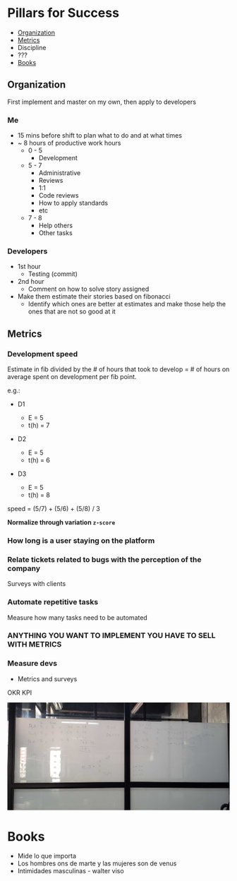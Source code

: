 # Pillars for Success

- [Organization](#organization)
- [Metrics](#metrics)
- Discipline
- ???
- [Books](#books)

## Organization

First implement and master on my own, then apply to developers

### Me

- 15 mins before shift to plan what to do and at what times
- ~ 8 hours of productive work hours
  - 0 - 5
    - Development
  - 5 - 7
    - Administrative
    - Reviews
    - 1:1
    - Code reviews
    - How to apply standards
    - etc
  - 7 - 8
    - Help others
    - Other tasks

### Developers

- 1st hour
  - Testing (commit)
- 2nd hour
  - Comment on how to solve story assigned
- Make them estimate their stories based on fibonacci
  - Identify which ones are better at estimates and make those help the ones that are not so good at it

## Metrics

### Development speed

Estimate in fib divided by the # of hours that took to develop = # of hours on average spent on development per fib point.

e.g.:

- D1

  - E = 5
  - t(h) = 7

- D2

  - E = 5
  - t(h) = 6

- D3
  - E = 5
  - t(h) = 8

speed = (5/7) + (5/6) + (5/8) / 3

**Normalize through variation `z-score`**

### How long is a user staying on the platform

### Relate tickets related to bugs with the perception of the company

Surveys with clients

### Automate repetitive tasks

Measure how many tasks need to be automated

### **ANYTHING YOU WANT TO IMPLEMENT YOU HAVE TO SELL WITH METRICS**

### Measure devs

- Metrics and surveys

OKR
KPI

![Metrics](./img/metrics.jpg)

# Books

- Mide lo que importa
- Los hombres ons de marte y las mujeres son de venus
- Intimidades masculinas - walter viso
